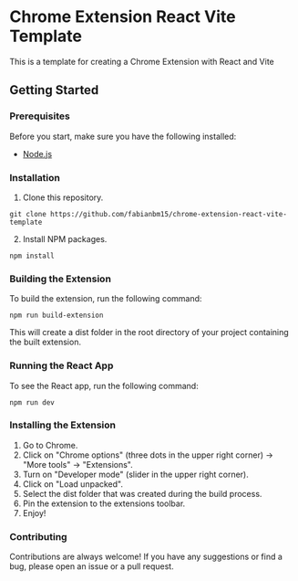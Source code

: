 # Chrome Extension React Vite Template
This is a template for creating a Chrome Extension with React and Vite

## Getting Started
### Prerequisites
Before you start, make sure you have the following installed:
- [Node.js](https://nodejs.org/en)
### Installation
1. Clone this repository.

`git clone https://github.com/fabianbm15/chrome-extension-react-vite-template`

2. Install NPM packages.

`npm install`

### Building the Extension
To build the extension, run the following command:

`npm run build-extension`

This will create a dist folder in the root directory of your project containing the built extension.

### Running the React App
To see the React app, run the following command:

`npm run dev`

### Installing the Extension
1. Go to Chrome.
2. Click on "Chrome options" (three dots in the upper right corner) -> "More tools" -> "Extensions".
3. Turn on "Developer mode" (slider in the upper right corner).
4. Click on "Load unpacked".
5. Select the dist folder that was created during the build process.
6. Pin the extension to the extensions toolbar.
7. Enjoy!

### Contributing
Contributions are always welcome! If you have any suggestions or find a bug, please open an issue or a pull request.
